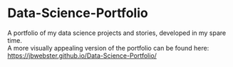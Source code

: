 # Data-Science-Portfolio
A portfolio of my data science projects and stories, developed in my spare time.  
A more visually appealing version of the portfolio can be found here: https://jbwebster.github.io/Data-Science-Portfolio/
